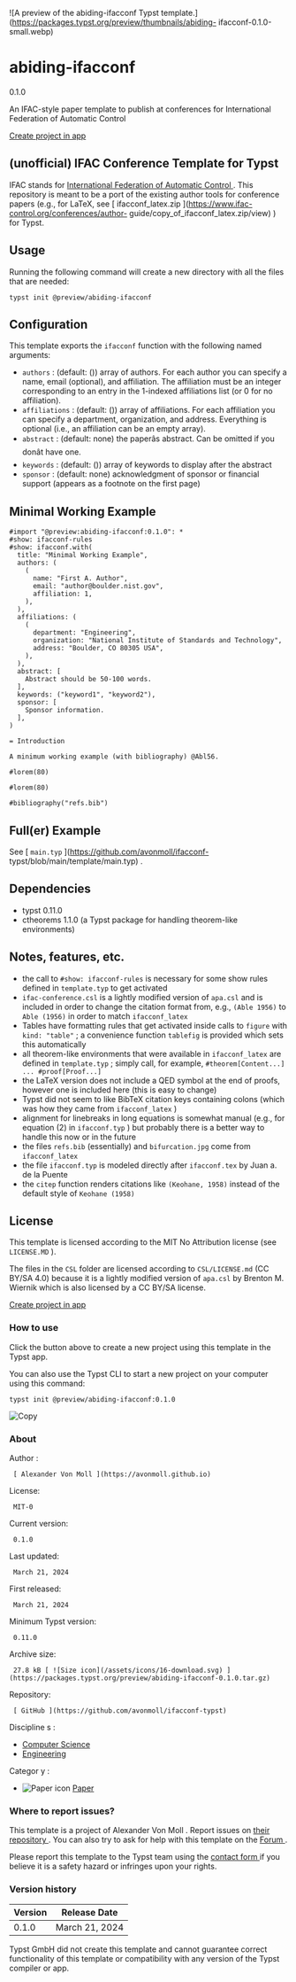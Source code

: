 ![A preview of the abiding-ifacconf Typst
template.](https://packages.typst.org/preview/thumbnails/abiding-
ifacconf-0.1.0-small.webp)

#  abiding-ifacconf

0.1.0

An IFAC-style paper template to publish at conferences for International
Federation of Automatic Control

[ Create project in app ](/app?template=abiding-ifacconf&version=0.1.0)

##  (unofficial) IFAC Conference Template for Typst

IFAC stands for [ International Federation of Automatic Control
](https://ifac-control.org/) . This repository is meant to be a port of the
existing author tools for conference papers (e.g., for LaTeX, see [
ifacconf_latex.zip ](https://www.ifac-control.org/conferences/author-
guide/copy_of_ifacconf_latex.zip/view) ) for Typst.

##  Usage

Running the following command will create a new directory with all the files
that are needed:

    
    
    typst init @preview/abiding-ifacconf
    

##  Configuration

This template exports the ` ifacconf ` function with the following named
arguments:

  * ` authors ` : (default: ()) array of authors. For each author you can specify a name, email (optional), and affiliation. The affiliation must be an integer corresponding to an entry in the 1-indexed affiliations list (or 0 for no affiliation). 
  * ` affiliations ` : (default: ()) array of affiliations. For each affiliation you can specify a department, organization, and address. Everything is optional (i.e., an affiliation can be an empty array). 
  * ` abstract ` : (default: none) the paperâs abstract. Can be omitted if you donât have one. 
  * ` keywords ` : (default: ()) array of keywords to display after the abstract 
  * ` sponsor ` : (default: none) acknowledgment of sponsor or financial support (appears as a footnote on the first page) 

##  Minimal Working Example

    
    
    #import "@preview:abiding-ifacconf:0.1.0": *
    #show: ifacconf-rules
    #show: ifacconf.with(
      title: "Minimal Working Example",
      authors: (
        (
          name: "First A. Author",
          email: "author@boulder.nist.gov",
          affiliation: 1,
        ),
      ),
      affiliations: (
        (
          department: "Engineering",
          organization: "National Institute of Standards and Technology",
          address: "Boulder, CO 80305 USA",
        ),
      ),
      abstract: [
        Abstract should be 50-100 words.
      ],
      keywords: ("keyword1", "keyword2"),
      sponsor: [
        Sponsor information.
      ],
    )
    
    = Introduction
    
    A minimum working example (with bibliography) @Abl56.
    
    #lorem(80)
    
    #lorem(80)
    
    #bibliography("refs.bib")
    

##  Full(er) Example

See [ ` main.typ ` ](https://github.com/avonmoll/ifacconf-
typst/blob/main/template/main.typ) .

##  Dependencies

  * typst 0.11.0 
  * ctheorems 1.1.0 (a Typst package for handling theorem-like environments) 

##  Notes, features, etc.

  * the call to ` #show: ifacconf-rules ` is necessary for some show rules defined in ` template.typ ` to get activated 
  * ` ifac-conference.csl ` is a lightly modified version of ` apa.csl ` and is included in order to change the citation format from, e.g., ` (Able 1956) ` to ` Able (1956) ` in order to match ` ifacconf_latex `
  * Tables have formatting rules that get activated inside calls to ` figure ` with ` kind: "table" ` ; a convenience function ` tablefig ` is provided which sets this automatically 
  * all theorem-like environments that were available in ` ifacconf_latex ` are defined in ` template.typ ` ; simply call, for example, ` #theorem[Content...] ... #proof[Proof...] `
  * the LaTeX version does not include a QED symbol at the end of proofs, however one is included here (this is easy to change) 
  * Typst did not seem to like BibTeX citation keys containing colons (which was how they came from ` ifacconf_latex ` ) 
  * alignment for linebreaks in long equations is somewhat manual (e.g., for equation (2) in ` ifacconf.typ ` ) but probably there is a better way to handle this now or in the future 
  * the files ` refs.bib ` (essentially) and ` bifurcation.jpg ` come from ` ifacconf_latex `
  * the file ` ifacconf.typ ` is modeled directly after ` ifacconf.tex ` by Juan a. de la Puente 
  * the ` citep ` function renders citations like ` (Keohane, 1958) ` instead of the default style of ` Keohane (1958) `

##  License

This template is licensed according to the MIT No Attribution license (see `
LICENSE.MD ` ).

The files in the ` CSL ` folder are licensed according to ` CSL/LICENSE.md `
(CC BY/SA 4.0) because it is a lightly modified version of ` apa.csl ` by
Brenton M. Wiernik which is also licensed by a CC BY/SA license.

[ Create project in app ](/app?template=abiding-ifacconf&version=0.1.0)

###  How to use

Click the button above to create a new project using this template in the
Typst app.

You can also use the Typst CLI to start a new project on your computer using
this command:

    
    
    typst init @preview/abiding-ifacconf:0.1.0

![Copy](/assets/icons/16-copy.svg)

###  About

Author  :

     [ Alexander Von Moll ](https://avonmoll.github.io)
License:

     MIT-0 
Current version:

     0.1.0 
Last updated:

     March 21, 2024 
First released:

     March 21, 2024 
Minimum Typst version:

     0.11.0 
Archive size:

     27.8 kB [ ![Size icon](/assets/icons/16-download.svg) ](https://packages.typst.org/preview/abiding-ifacconf-0.1.0.tar.gz)
Repository:

     [ GitHub ](https://github.com/avonmoll/ifacconf-typst)
Discipline  s  :

    

  * [ Computer Science ](https://typst.app/universe/search/?discipline=computer-science)
  * [ Engineering ](https://typst.app/universe/search/?discipline=engineering)

Categor  y  :

    

  * ![Paper icon](/assets/icons/16-atom.svg) [ Paper ](https://typst.app/universe/search/?category=paper)

###  Where to report issues?

This  template  is a project of  Alexander Von Moll  .  Report issues on  [
their repository ](https://github.com/avonmoll/ifacconf-typst) .  You can also
try to ask for help with this  template  on the  [ Forum
](https://forum.typst.app) .

Please report this  template  to the Typst team using the  [ contact form
](https://typst.app/contact) if you believe it is a safety hazard or infringes
upon your rights.

###  Version history

Version  |  Release Date   
---|---  
0.1.0  |  March 21, 2024   
  
Typst GmbH did not create this  template  and cannot guarantee correct
functionality of this  template  or compatibility with any version of the
Typst compiler or app.

